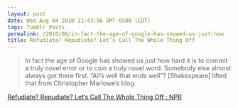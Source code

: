 ```yaml
---
layout: post
date: Wed Aug 04 2010 11:43:56 GMT-0500 (CDT)
tags: Tumblr Posts
permalink: /2010/08/in-fact-the-age-of-google-has-showed-us-just-how
title: Refudiate? Repudiate? Let’s Call The Whole Thing Off
---
```


> In fact the age of Google has showed us just how hard it is to commit a truly novel error or to coin a truly novel word. Somebody else almost always got there first. “All’s well that ends well”? [Shakespeare] lifted that from Christopher Marlowe’s blog.

[Refudiate? Repudiate? Let’s Call The Whole Thing Off : NPR](http://www.npr.org/templates/story/story.php?storyId=128950842)
